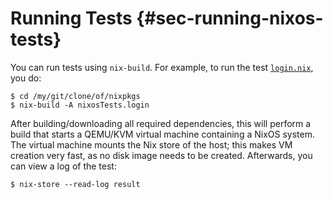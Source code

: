 # Running Tests {#sec-running-nixos-tests}

You can run tests using `nix-build`. For example, to run the test
[`login.nix`](https://github.com/NixOS/nixpkgs/blob/master/nixos/tests/login.nix),
you do:

```ShellSession
$ cd /my/git/clone/of/nixpkgs
$ nix-build -A nixosTests.login
```

After building/downloading all required dependencies, this will perform
a build that starts a QEMU/KVM virtual machine containing a NixOS
system. The virtual machine mounts the Nix store of the host; this makes
VM creation very fast, as no disk image needs to be created. Afterwards,
you can view a log of the test:

```ShellSession
$ nix-store --read-log result
```

